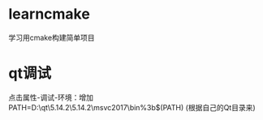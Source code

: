# learncmake
学习用cmake构建简单项目

# qt调试
点击属性-调试-环境：增加PATH=D:\qt\5.14.2\5.14.2\msvc2017\bin%3b$(PATH)   (根据自己的Qt目录来)